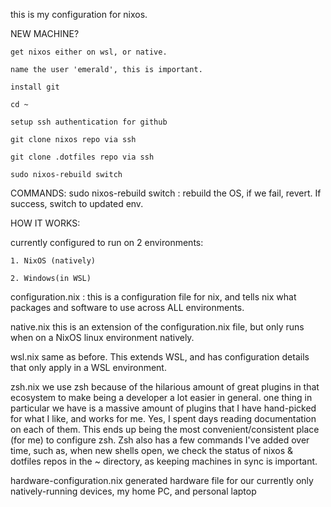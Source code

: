 this is my configuration for nixos.

NEW MACHINE?

    get nixos either on wsl, or native.
    
    name the user 'emerald', this is important.
    
    install git
    
    cd ~
    
    setup ssh authentication for github
    
    git clone nixos repo via ssh

    git clone .dotfiles repo via ssh

    sudo nixos-rebuild switch


COMMANDS:
    sudo nixos-rebuild switch : rebuild the OS, if we fail, revert. If success, switch to updated env.


HOW IT WORKS:

currently configured to run on 2 environments:

    1. NixOS (natively)

    2. Windows(in WSL)

configuration.nix :
    this is a configuration file for nix, and tells nix what packages and software to use across ALL environments.

native.nix
    this is an extension of the configuration.nix file, but only runs when on a NixOS linux environment natively.

wsl.nix
    same as before. This extends WSL, and has configuration details that only apply in a WSL environment.

zsh.nix
    we use zsh because of the hilarious amount of great plugins in that ecosystem to make
    being a developer a lot easier in general. one thing in particular we have is a massive amount of plugins that
    I have hand-picked for what I like, and works for me. Yes, I spent days reading documentation on each of them.
    This ends up being the most convenient/consistent place (for me) to configure zsh. 
    Zsh also has a few commands I've added over time, such as, when new shells open, we check the status of nixos
    & dotfiles repos in the ~ directory, as keeping machines in sync is important.

hardware-configuration.nix
    generated hardware file for our currently only natively-running devices, my home PC, and personal laptop
